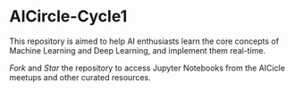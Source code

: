 # AICircle-Cycle1
This repository is aimed to help AI enthusiasts learn the core concepts of Machine Learning and Deep Learning, and implement them real-time.

*Fork* and *Star* the repository to access Jupyter Notebooks from the AICicle meetups and other curated resources. 
